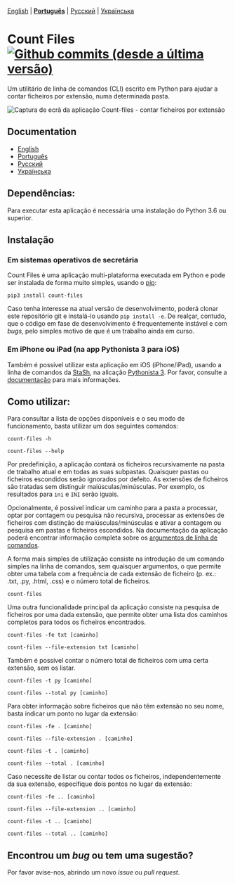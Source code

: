 [English](https://github.com/victordomingos/Count-files/blob/master/README.md) | **[Portugu&ecirc;s](https://github.com/victordomingos/Count-files/blob/master/docs/README_PT.md)** | [&#x420;&#x443;&#x441;&#x441;&#x43A;&#x438;&#x439;](https://github.com/victordomingos/Count-files/blob/master/docs/README_RU.md) | [&#x423;&#x43A;&#x440;&#x430;&#x457;&#x43D;&#x441;&#x44C;&#x43A;&#x430;](https://github.com/victordomingos/Count-files/blob/master/docs/README_UA.md)
  
 
# Count Files [![Github commits (desde a última versão)](https://img.shields.io/github/commits-since/victordomingos/Count-files/latest.svg)](https://github.com/victordomingos/Count-files)
Um utilitário de linha de comandos (CLI) escrito em Python para
ajudar a contar ficheiros por extensão, numa determinada pasta. 

![Captura de ecrã da aplicação Count-files - contar ficheiros por extensão](https://user-images.githubusercontent.com/18650184/42160179-29998a52-7dee-11e8-9813-b8594e50fe77.png)


## Documentation

* [English](https://countfiles.readthedocs.io/en/latest/)
* [Portugu&ecirc;s](https://github.com/victordomingos/Count-files/blob/master/docs/Documentation_PT.md)
* [&#x420;&#x443;&#x441;&#x441;&#x43A;&#x438;&#x439;](https://github.com/victordomingos/Count-files/blob/master/docs/README_RU.md)
* [&#x423;&#x43A;&#x440;&#x430;&#x457;&#x43D;&#x441;&#x44C;&#x43A;&#x430;](https://github.com/victordomingos/Count-files/blob/master/docs/README_UA.md)


## Dependências:

Para executar esta aplicação é necessária uma instalação do Python 3.6 ou superior.


## Instalação

### Em sistemas operativos de secretária

Count Files é uma aplicação multi-plataforma executada em Python e pode ser 
instalada de forma muito simples, usando o [pip](https://pip.pypa.io/en/stable/quickstart/): 

```
pip3 install count-files
```

Caso tenha interesse na atual versão de desenvolvimento, poderá clonar este 
repositório git e instalá-lo usando `pip install -e`. De realçar, contudo, que 
o código em fase de desenvolvimento é frequentemente instável e com 
*bugs*, pelo simples motivo de que é um trabalho ainda em curso.


### Em iPhone ou iPad (na app Pythonista 3 para iOS)

Também é possível utilizar esta aplicação em iOS (iPhone/iPad), usando a linha 
de comandos da [StaSh](https://github.com/ywangd/stash), na alicação 
[Pythonista 3](http://omz-software.com/pythonista/). Por favor, consulte a 
[documentação]() para mais informações. 


## Como utilizar:

Para consultar a lista de opções disponíveis e o seu modo de funcionamento, 
basta utilizar um dos seguintes comandos:

```
count-files -h
```

```
count-files --help
```

Por predefinição, a aplicação contará os ficheiros recursivamente na pasta de
trabalho atual e em todas as suas subpastas. Quaisquer pastas ou ficheiros
escondidos serão ignorados por defeito. As extensões de ficheiros são tratadas 
sem distinguir maiúsculas/minúsculas. Por exemplo, os resultados para `ini` e 
`INI` serão iguais. 

Opcionalmente, é possivel indicar um caminho para a pasta a processar, optar 
por contagem ou pesquisa não recursiva, processar as extensões de ficheiros com 
distinção de maiúsculas/minúsculas e ativar a contagem ou pesquisa em pastas
e ficheiros escondidos. Na documentação da aplicação poderá encontrar 
informação completa sobre os 
[argumentos de linha de comandos](https://github.com/victordomingos/Count-files/blob/master/docs/Documentation_PT.md#argumentos-da-linha-de-comandos).

A forma mais simples de utilização consiste na introdução de um comando
simples na linha de comandos, sem quaisquer argumentos, o que permite obter 
uma tabela com a frequência de cada extensão de ficheiro (p. ex.: .txt, .py, 
.html, .css) e o número total de ficheiros.

```
count-files
```



Uma outra funcionalidade principal da aplicação consiste na pesquisa de
ficheiros por uma dada extensão, que permite obter uma lista dos caminhos 
completos para todos os ficheiros encontrados.

```
count-files -fe txt [caminho]
````

```
count-files --file-extension txt [caminho]
```

Também é possível contar o número total de ficheiros com uma certa extensão, 
sem os listar.


```
count-files -t py [caminho]
```


```
count-files --total py [caminho]
```

Para obter informação sobre ficheiros que não têm extensão no seu nome, basta 
indicar um ponto no lugar da extensão:
 
```
count-files -fe . [caminho]
```
```
count-files --file-extension . [caminho]
```
```
count-files -t . [caminho]
```
```
count-files --total . [caminho]
```

Caso necessite de listar ou contar todos os ficheiros, independentemente da 
sua extensão, especifique dois pontos no lugar da extensão:

```
count-files -fe .. [caminho]
```
```
count-files --file-extension .. [caminho]
```
```
count-files -t .. [caminho]
```
```
count-files --total .. [caminho]
```

   
## Encontrou um *bug* ou tem uma sugestão?

Por favor avise-nos, abrindo um novo *issue* ou *pull request*.
